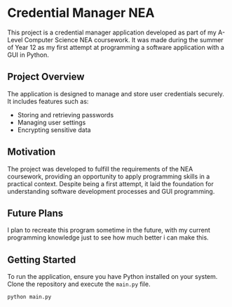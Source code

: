 # Credential Manager NEA

This project is a credential manager application developed as part of my A-Level Computer Science NEA coursework. It was made during the summer of Year 12 as my first attempt at programming a software application with a GUI in Python.

## Project Overview

The application is designed to manage and store user credentials securely. It includes features such as:
- Storing and retrieving passwords
- Managing user settings
- Encrypting sensitive data

## Motivation

The project was developed to fulfill the requirements of the NEA coursework, providing an opportunity to apply programming skills in a practical context. Despite being a first attempt, it laid the foundation for understanding software development processes and GUI programming.

## Future Plans

I plan to recreate this program sometime in the future, with my current programming knowledge just to see how much better i can make this.

## Getting Started

To run the application, ensure you have Python installed on your system. Clone the repository and execute the `main.py` file.

```bash
python main.py
```